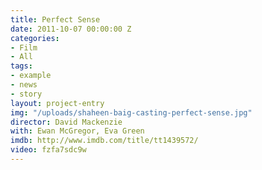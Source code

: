 ```yaml
---
title: Perfect Sense
date: 2011-10-07 00:00:00 Z
categories:
- Film
- All
tags:
- example
- news
- story
layout: project-entry
img: "/uploads/shaheen-baig-casting-perfect-sense.jpg"
director: David Mackenzie
with: Ewan McGregor, Eva Green
imdb: http://www.imdb.com/title/tt1439572/
video: fzfa7sdc9w
---
```


